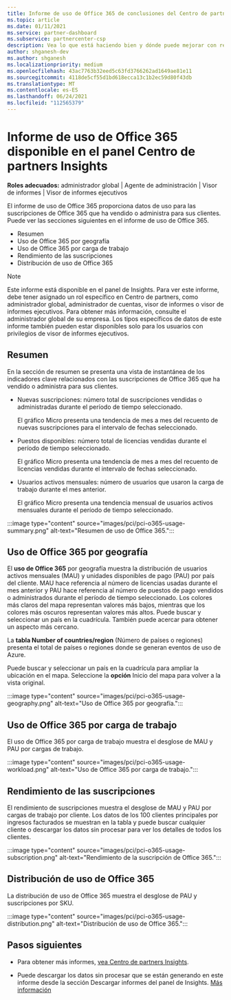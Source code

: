 ```yaml
---
title: Informe de uso de Office 365 de conclusiones del Centro de partners
ms.topic: article
ms.date: 01/11/2021
ms.service: partner-dashboard
ms.subservice: partnercenter-csp
description: Vea lo que está haciendo bien y dónde puede mejorar con respecto al uso de las suscripciones de Office 365 que vende o administra para sus clientes.
author: shganesh-dev
ms.author: shganesh
ms.localizationpriority: medium
ms.openlocfilehash: 43ac7763b32eed5c63fd3766262ad1649ae81e11
ms.sourcegitcommit: 4118de5cf55d1bd618ecca13c1b2ec59d80f43db
ms.translationtype: MT
ms.contentlocale: es-ES
ms.lasthandoff: 06/24/2021
ms.locfileid: "112565379"
---
```

# <a name="office-365-usage-report-available-from-the-partner-center-insights-dashboard"></a>Informe de uso de Office 365 disponible en el panel Centro de partners Insights

**Roles adecuados:** administrador global | Agente de administración | Visor de informes | Visor de informes ejecutivos

El informe de uso de Office 365 proporciona datos de uso para las suscripciones de Office 365 que ha vendido o administra para sus clientes. Puede ver las secciones siguientes en el informe de uso de Office 365.

- Resumen
- Uso de Office 365 por geografía
- Uso de Office 365 por carga de trabajo
- Rendimiento de las suscripciones
- Distribución de uso de Office 365

 > [!NOTE]
 > Este informe está disponible en el panel de Insights. Para ver este informe, debe tener asignado un rol específico en Centro de partners, como administrador global, administrador de cuentas, visor de informes o visor de informes ejecutivos. Para obtener más información, consulte el administrador global de su empresa. Los tipos específicos de datos de este informe también pueden estar disponibles solo para los usuarios con privilegios de visor de informes ejecutivos.

## <a name="summary"></a>Resumen

En la sección de resumen se presenta una vista de instantánea de los indicadores clave relacionados con las suscripciones de Office 365 que ha vendido o administra para sus clientes.  

- Nuevas suscripciones: número total de suscripciones vendidas o administradas durante el período de tiempo seleccionado.

   El gráfico Micro presenta una tendencia de mes a mes del recuento de nuevas suscripciones para el intervalo de fechas seleccionado.

- Puestos disponibles: número total de licencias vendidas durante el período de tiempo seleccionado.

   El gráfico Micro presenta una tendencia de mes a mes del recuento de licencias vendidas durante el intervalo de fechas seleccionado.

- Usuarios activos mensuales: número de usuarios que usaron la carga de trabajo durante el mes anterior. 

   El gráfico Micro presenta una tendencia mensual de usuarios activos mensuales durante el período de tiempo seleccionado.

:::image type="content" source="images/pci/pci-o365-usage-summary.png" alt-text="Resumen de uso de Office 365.":::

## <a name="office-365-usage-by-geography"></a>Uso de Office 365 por geografía

El **uso de Office 365** por geografía muestra la distribución de usuarios activos mensuales (MAU) y unidades disponibles de pago (PAU) por país del cliente. MAU hace referencia al número de licencias usadas durante el mes anterior y PAU hace referencia al número de puestos de pago vendidos o administrados durante el período de tiempo seleccionado. Los colores más claros del mapa representan valores más bajos, mientras que los colores más oscuros representan valores más altos. Puede buscar y seleccionar un país en la cuadrícula. También puede acercar para obtener un aspecto más cercano.

La **tabla Number of countries/region** (Número de países o regiones) presenta el total de países o regiones donde se generan eventos de uso de Azure.

Puede buscar y seleccionar un país en la cuadrícula para ampliar la ubicación en el mapa. Seleccione la **opción** Inicio del mapa para volver a la vista original.


:::image type="content" source="images/pci/pci-o365-usage-geography.png" alt-text="Uso de Office 365 por geografía.":::

## <a name="office-365-usage-by-workload"></a>Uso de Office 365 por carga de trabajo

El uso de Office 365 por carga de trabajo muestra el desglose de MAU y PAU por cargas de trabajo.

:::image type="content" source="images/pci/pci-o365-usage-workload.png" alt-text="Uso de Office 365 por carga de trabajo.":::

## <a name="subscriptions-performance"></a>Rendimiento de las suscripciones

El rendimiento de suscripciones muestra el desglose de MAU y PAU por cargas de trabajo por cliente. Los datos de los 100 clientes principales por ingresos facturados se muestran en la tabla y puede buscar cualquier cliente o descargar los datos sin procesar para ver los detalles de todos los clientes.

:::image type="content" source="images/pci/pci-o365-usage-subscription.png" alt-text="Rendimiento de la suscripción de Office 365.":::

## <a name="office-365-usage-distribution"></a>Distribución de uso de Office 365

La distribución de uso de Office 365 muestra el desglose de PAU y suscripciones por SKU.

:::image type="content" source="images/pci/pci-o365-usage-distribution.png" alt-text="Distribución de uso de Office 365.":::

## <a name="next-steps"></a>Pasos siguientes

- Para obtener más informes, [vea Centro de partners Insights](partner-center-insights.md).

- Puede descargar los datos sin procesar que se están generando en este informe desde la sección Descargar informes del panel de Insights. [Más información](pci-download-reports.md) 
